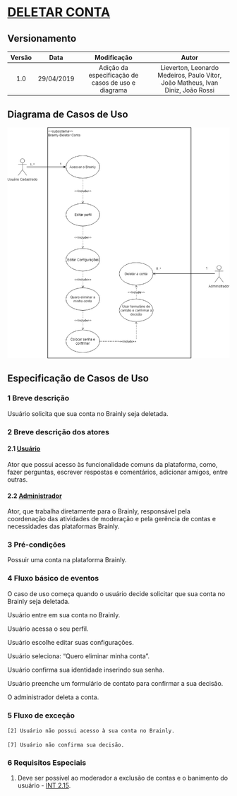 # [DELETAR CONTA](../../cenarios10x5f8c4.md#c3029)

## Versionamento

|  Versão | Data | Modificação | Autor |
|  :------: | :------: | :------: | :------:
| 1.0 | 29/04/2019 | Adição da especificação de casos de uso e diagrama| Lieverton, Leonardo Medeiros, Paulo Vítor, João Matheus, Ivan Diniz, João Rossi |

## Diagrama de Casos de Uso

![Diagrama de casos de uso: Deletar Conta](../../images/diagramas_casos_uso/Deletar_Conta.png)

## Especificação de Casos de Uso

### 1 Breve descrição
Usuário solicita que sua conta no Brainly seja deletada.
### 2 Breve descrição dos atores
#### 2.1 [Usuário](../../lexicos10x5f8c4.md#l12660)
Ator que possui acesso às funcionalidade comuns da plataforma, como, fazer perguntas, escrever respostas e comentários, adicionar amigos, entre outras. 
#### 2.2 [Administrador](../../lexicos10x5f8c4.md#l12529)
Ator, que trabalha diretamente para o Brainly, responsável pela coordenação das atividades de moderação e pela gerência de contas e necessidades das plataformas Brainly. 
### 3 Pré-condições
Possuir uma conta na plataforma Brainly.
### 4 Fluxo básico de eventos
O caso de uso começa quando o usuário decide solicitar que sua conta no Brainly seja deletada.

Usuário entre em sua conta no Brainly.

Usuário acessa o seu perfil.

Usuário escolhe editar suas configurações.

Usuário seleciona: “Quero eliminar minha conta”.

Usuário confirma sua identidade inserindo sua senha.

Usuário preenche um formulário de contato para confirmar a sua decisão.

O administrador deleta a conta.

### 5 Fluxo de exceção
    [2] Usuário não possui acesso à sua conta no Brainly.

    [7] Usuário não confirma sua decisão.
### 6 Requisitos Especiais
1. Deve ser possível ao moderador a exclusão de contas e o banimento do usuário - [INT 2.15](../../introspeccao.md).


